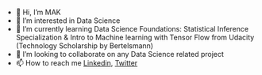 - 👋 Hi, I’m MAK
- 👀 I’m interested in Data Science
- 🌱 I’m currently learning Data Science Foundations: Statistical Inference Specialization & Intro to Machine learning with Tensor Flow from Udacity (Technology Scholarship by Bertelsmann)
- 💞️ I’m looking to collaborate on any Data Science related project
- 📫 How to reach me [Linkedin](https://www.linkedin.com/in/amil-khan-32b786222/), [Twitter](https://twitter.com/MohdAmilKhan8)

<!---
Iam-Mak/Iam-Mak is a ✨ special ✨ repository because its `README.md` (this file) appears on your GitHub profile.
You can click the Preview link to take a look at your changes.
--->
